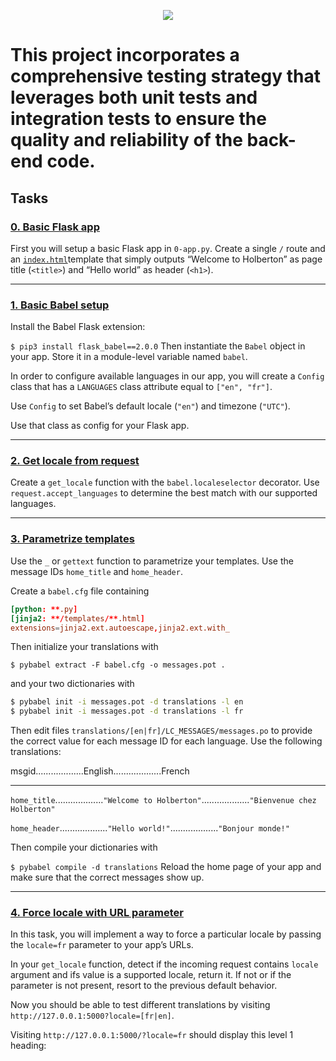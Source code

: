 <p align="center">
  <img src="https://assets.imaginablefutures.com/media/images/ALX_Logo.max-200x150.png" />
</p>

# This project incorporates a comprehensive testing strategy that leverages both unit tests and integration tests to ensure the quality and reliability of the back-end code.

## Tasks

### [0. Basic Flask app](https://github.com/ehabsmh/alx-backend/blob/main/0x02-i18n/0-app.py)
First you will setup a basic Flask app in `0-app.py`. Create a single `/` route and an [`index.html`](https://github.com/ehabsmh/alx-backend/blob/main/0x02-i18n/templates/0-index.html)template that simply outputs “Welcome to Holberton” as page title (`<title>`) and “Hello world” as header (`<h1>`).

---

### [1. Basic Babel setup](https://github.com/ehabsmh/alx-backend/blob/main/0x02-i18n/1-app.py)
Install the Babel Flask extension:

`$ pip3 install flask_babel==2.0.0`
Then instantiate the `Babel` object in your app. Store it in a module-level variable named `babel`.

In order to configure available languages in our app, you will create a `Config` class that has a `LANGUAGES` class attribute equal to `["en", "fr"]`.

Use `Config` to set Babel’s default locale (`"en"`) and timezone (`"UTC"`).

Use that class as config for your Flask app.

---

### [2. Get locale from request](https://github.com/ehabsmh/alx-backend/blob/main/0x02-i18n/2-app.py)
Create a `get_locale` function with the `babel.localeselector` decorator. Use `request.accept_languages` to determine the best match with our supported languages.

---

### [3. Parametrize templates](https://github.com/ehabsmh/alx-backend/blob/main/0x02-i18n/3-app.py)

Use the `_` or `gettext` function to parametrize your templates. Use the message IDs `home_title` and `home_header`.

Create a `babel.cfg` file containing

```conf
[python: **.py]
[jinja2: **/templates/**.html]
extensions=jinja2.ext.autoescape,jinja2.ext.with_
```

Then initialize your translations with

`$ pybabel extract -F babel.cfg -o messages.pot .`

and your two dictionaries with

```bash
$ pybabel init -i messages.pot -d translations -l en
$ pybabel init -i messages.pot -d translations -l fr
```
Then edit files `translations/[en|fr]/LC_MESSAGES/messages.po` to provide the correct value for each message ID for each language. Use the following translations:


msgid...................English...................French
__________________________________________________________________________________
`home_title`...................`"Welcome to Holberton"`...................`"Bienvenue chez Holberton"`

`home_header`...................`"Hello world!"`...................`"Bonjour monde!"`

Then compile your dictionaries with

`$ pybabel compile -d translations`
Reload the home page of your app and make sure that the correct messages show up.

---

### [4. Force locale with URL parameter](https://github.com/ehabsmh/alx-backend/blob/main/0x02-i18n/4-app.py)
In this task, you will implement a way to force a particular locale by passing the `locale=fr` parameter to your app’s URLs.

In your `get_locale` function, detect if the incoming request contains `locale` argument and ifs value is a supported locale, return it. If not or if the parameter is not present, resort to the previous default behavior.

Now you should be able to test different translations by visiting `http://127.0.0.1:5000?locale=[fr|en]`.

Visiting `http://127.0.0.1:5000/?locale=fr` should display this level 1 heading: 
